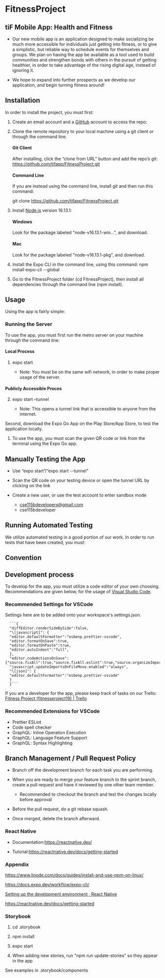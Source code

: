 # FitnessProject

## tiF Mobile App: Health and Fitness

- Our new mobile app is an application designed to make socializing be much more accessible for individuals just getting into fitness, or to give a simplistic, but reliable way to schedule events for themselves and groups. We plan on having the app be available as a tool used to build communities and strengthen bonds with others in the pursuit of getting healthier, in order to take advantage of the rising digital age, instead of ignoring it.

- We hope to expand into further prospects as we develop our application, and begin turning fitness around!

## Installation

In order to install the project, you must first:

1. Create an email account and a [GitHub](https://github.com/signup) account to access the repo:

2. Clone the remote repository to your local machine using a git client or through the command line.

   #### Git Client

   After installing, click the “clone from URL” button and add the repo’s git: <https://github.com/tifapp/FitnessProject.git>

   #### Command Line

   If you are instead using the command line, install git and then run this command:

   git clone <https://github.com/tifapp/FitnessProject.git>

3. Install [Node.js](https://nodejs.org/download/release/v16.13.1/) version 16.13.1:

   #### Windows

   Look for the package labeled "node-v16.13.1-win…", and download.

   #### Mac

   Look for the package labeled "node-v16.13.1-pkg", and download.

4. Install the Expo CLI in the command line, using this command: npm install expo-cli --global

5. Go to the FitnessProject folder (cd FitnessProject), then install all dependencies through the command line (npm install).

## Usage

Using the app is fairly simple:

### Running the Server

To use the app, you must first run the metro server on your machine through the command line:

#### Local Process

1.  expo start

    - Note: You must be on the same wifi network, in order to make proper usage of the server.

#### Publicly Accessible Proces

2.  expo start –tunnel

    - Note: This opens a tunnel link that is accessible to anyone from the internet.

Second, download the Expo Go App on the Play Store/App Store, to test the application locally.

1.  To use the app, you must scan the given QR code or link from the terminal using the Expo Go app.

## Manually Testing the App

- Use “expo start”/“expo start --tunnel”

- Scan the QR code on your testing device or open the tunnel URL by clicking on the link

- Create a new user, or use the test account to enter sandbox mode

  - [cse115bdevelopers@gmail.com](mailto:cse115bdevelopers@gmail.com)
  - cse115bdeveloper

## Running Automated Testing

We utilize automated testing in a good portion of our work. In order to run tests that have been created, you must:

## Convention

## Development process

To develop for the app, you must utilize a code editor of your own choosing. Recommendations are given below, for the usage of [Visual Studio Code](https://visualstudio.microsoft.com/downloads/).

### Recommended Settings for VSCode

Settings here are to be added onto your workspace's settings.json.

      ```{
      "diffEditor.renderSideBySide":false,
      "\[javascript]": {
      "editor.defaultFormatter":"esbenp.prettier-vscode",
      "editor.formatOnSave":true,
      "editor.formatOnPaste":true,
      "editor.autoIndent":"full",
      },
      "editor.codeActionsOnSave": {"source.fixAll":true,"source.fixAll.eslint":true,"source.organizeImports":true,"source.addMissingImports":true,},
      "javascript.updateImportsOnFileMove.enabled":"always",
      "\[json]": {
      "editor.defaultFormatter":"esbenp.prettier-vscode"
      }
      }```

If you are a developer for the app, please keep track of tasks on our Trello: [Fitness Project (fitnessproject19) | Trello](https://trello.com/w/fitnessproject19)

### Recommended Extensions for VSCode

- Prettier ESLint
- Code spell checker
- GraphQL: Inline Operation Execution
- GraphQL: Language Feature Support
- GraphQL: Syntax Highlighting

## Branch Management / Pull Request Policy

- Branch off the development branch for each task you are performing.

- When you are ready to merge your feature branch to the sprint branch, create a pull request and have it reviewed by one other team member.

  - Recommended to checkout the branch and test the changes locally before approval

- Before the pull request, do a git rebase squash.

- Once merged, delete the branch afterward.

### React Native

- Documentation:<https://reactnative.dev/>

- Tutorial:<https://reactnative.dev/docs/getting-started>

### Appendix

<https://www.linode.com/docs/guides/install-and-use-npm-on-linux/>

<https://docs.expo.dev/workflow/expo-cli/>

[Setting up the development environment · React Native](https://reactnative.dev/docs/environment-setup)

<https://reactnative.dev/docs/getting-started>

### Storybook

1. cd .storybook

2. npm install

3. expo start

4. When adding new stories, run "npm run update-stories" so they appear in the app

See examples in .storybook/components
